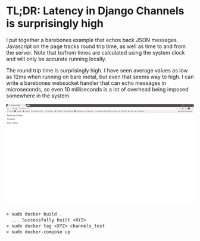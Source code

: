 # TL;DR: Latency in Django Channels is surprisingly high

I put together a barebones example that echos back JSON messages. Javascript on the page tracks round trip time, as well as time to and from the server. Note that to/from times are calculated using the system clock and will only be accurate running locally.

The round trip time is surprisingly high. I have seen average values as low as 12ms when running on bare metal, but even that seems way to high. I can write a barebones websocket handler that can echo messages in microseconds, so even 10 milliseconds is a lot of overhead being imposed somewhere in the system.

![Example Screenshot](https://raw.githubusercontent.com/etherealmachine/django_channels_latency_test/master/screenshot.png)

```
> sudo docker build .
  ... Successfully built <XYZ>
> sudo docker tag <XYZ> channels_test
> sudo docker-compose up
```
